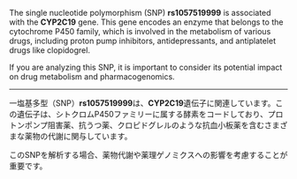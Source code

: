 The single nucleotide polymorphism (SNP) **rs1057519999** is associated with the **CYP2C19** gene. This gene encodes an enzyme that belongs to the cytochrome P450 family, which is involved in the metabolism of various drugs, including proton pump inhibitors, antidepressants, and antiplatelet drugs like clopidogrel.

If you are analyzing this SNP, it is important to consider its potential impact on drug metabolism and pharmacogenomics.

---

一塩基多型（SNP）**rs1057519999**は、**CYP2C19**遺伝子に関連しています。この遺伝子は、シトクロムP450ファミリーに属する酵素をコードしており、プロトンポンプ阻害薬、抗うつ薬、クロピドグレルのような抗血小板薬を含むさまざまな薬物の代謝に関与しています。

このSNPを解析する場合、薬物代謝や薬理ゲノミクスへの影響を考慮することが重要です。

